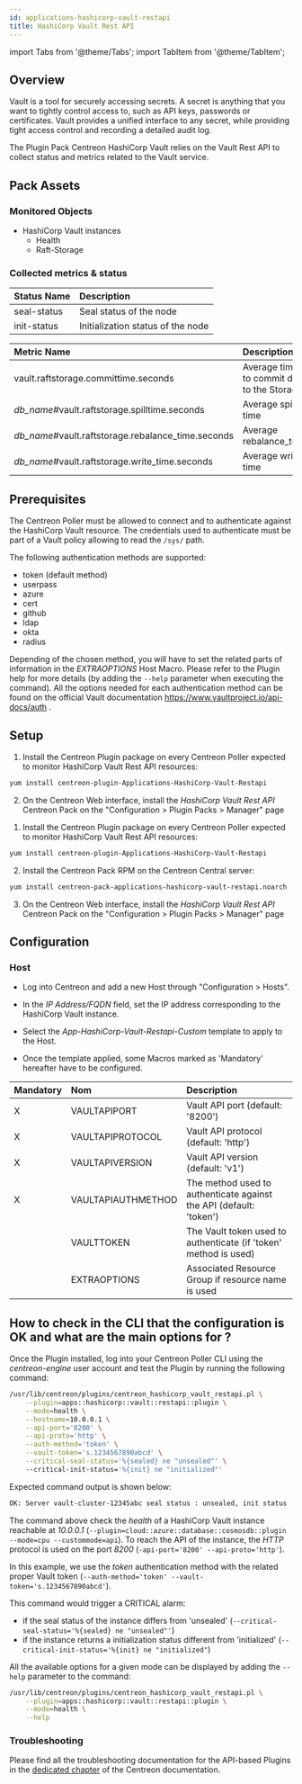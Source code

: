 ```yaml
---
id: applications-hashicorp-vault-restapi
title: HashiCorp Vault Rest API
---
```

import Tabs from '@theme/Tabs';
import TabItem from '@theme/TabItem';


## Overview

Vault is a tool for securely accessing secrets. A secret is anything that you want to tightly control access to, such as API keys, passwords
or certificates. Vault provides a unified interface to any secret, while providing tight access control and recording a detailed audit log.

The Plugin Pack Centreon HashiCorp Vault relies on the Vault Rest API to collect status and metrics related to the Vault service.

## Pack Assets

### Monitored Objects

* HashiCorp Vault instances
    * Health
    * Raft-Storage

### Collected metrics & status

<Tabs groupId="sync">
<TabItem value="Health" label="Health">

| Status Name | Description                       |
|:------------|:----------------------------------|
| seal-status | Seal status of the node           |
| init-status | Initialization status of the node |

</TabItem>
<TabItem value="Raft-Storage" label="Raft-Storage">

| Metric Name                                        | Description                                | Unit |
|:---------------------------------------------------|:-------------------------------------------|:-----|
| vault.raftstorage.committime.seconds               | Average time to commit data to the Storage | s    |
| *db_name*#vault.raftstorage.spilltime.seconds      | Average spill time                         | s    |
| *db_name*#vault.raftstorage.rebalance_time.seconds | Average rebalance_time                     | s    |
| *db_name*#vault.raftstorage.write_time.seconds     | Average write time                         | s    |

</TabItem>
</Tabs>

## Prerequisites

The Centreon Poller must be allowed to connect and to authenticate against the HashiCorp Vault resource.
The credentials used to authenticate must be part of a Vault policy allowing to read the `/sys/` path.

The following authentication methods are supported:
* token (default method)
* userpass
* azure
* cert
* github
* ldap
* okta
* radius

Depending of the chosen method, you will have to set the related parts of information in the *EXTRAOPTIONS* Host Macro. Please refer to the Plugin
help for more details (by adding the ```--help``` parameter when executing the command).
All the options needed for each authentication method can be found on the official Vault documentation
https://www.vaultproject.io/api-docs/auth .

## Setup 

<Tabs groupId="sync">
<TabItem value="Online License" label="Online License">

1. Install the Centreon Plugin package on every Centreon Poller expected to monitor HashiCorp Vault Rest API resources:

```bash
yum install centreon-plugin-Applications-HashiCorp-Vault-Restapi
```

2. On the Centreon Web interface, install the *HashiCorp Vault Rest API* Centreon Pack on the "Configuration > Plugin Packs > Manager" page

</TabItem>
<TabItem value="Offline License" label="Offline License">

1. Install the Centreon Plugin package on every Centreon Poller expected to monitor HashiCorp Vault Rest API resources:

```bash
yum install centreon-plugin-Applications-HashiCorp-Vault-Restapi
```

2. Install the Centreon Pack RPM on the Centreon Central server:

```bash
yum install centreon-pack-applications-hashicorp-vault-restapi.noarch
```

3. On the Centreon Web interface, install the *HashiCorp Vault Rest API* Centreon Pack on the "Configuration > Plugin Packs > Manager" page

</TabItem>
</Tabs>

## Configuration

### Host

* Log into Centreon and add a new Host through "Configuration > Hosts".
* In the *IP Address/FQDN* field, set the IP address corresponding to the HashiCorp Vault instance.

* Select the *App-HashiCorp-Vault-Restapi-Custom* template to apply to the Host.
* Once the template applied, some Macros marked as 'Mandatory' hereafter have to be configured.

| Mandatory | Nom                | Description                                                        |
|:----------|:-------------------|:-------------------------------------------------------------------|
| X         | VAULTAPIPORT       | Vault API port (default: '8200')                                   |
| X         | VAULTAPIPROTOCOL   | Vault API protocol (default: 'http')                               |
| X         | VAULTAPIVERSION    | Vault API version (default: 'v1')                                  |
| X         | VAULTAPIAUTHMETHOD | The method used to authenticate against the API (default: 'token') |
|           | VAULTTOKEN         | The Vault token used to authenticate (if 'token' method is used)   |
|           | EXTRAOPTIONS       | Associated Resource Group if resource name is used                 |

## How to check in the CLI that the configuration is OK and what are the main options for ?

Once the Plugin installed, log into your Centreon Poller CLI using the *centreon-engine* 
user account and test the Plugin by running the following command:

```bash
/usr/lib/centreon/plugins/centreon_hashicorp_vault_restapi.pl \
    --plugin=apps::hashicorp::vault::restapi::plugin \
    --mode=health \
    --hostname=10.0.0.1 \
    --api-port='8200' \
    --api-proto='http' \
    --auth-method='token' \
    --vault-token='s.1234567890abcd' \
    --critical-seal-status='%{sealed} ne "unsealed"' \ 
    --critical-init-status='%{init} ne "initialized"'
```

Expected command output is shown below:

```bash
OK: Server vault-cluster-12345abc seal status : unsealed, init status : initialized |
```

The command above check the *health* of a HashiCorp Vault instance reachable at *10.0.0.1* (```--plugin=cloud::azure::database::cosmosdb::plugin
--mode=cpu --custommode=api```). To reach the API of the instance, the *HTTP* protocol is used on the port *8200* (```-api-port='8200' --api-proto='http'```).

In this example, we use the *token* authentication method with the related proper Vault token (```--auth-method='token' --vault-token='s.1234567890abcd'```).

This command would trigger a CRITICAL alarm:
* if the seal status of the instance differs from 'unsealed' (```--critical-seal-status='%{sealed} ne "unsealed"'```)
* if the instance returns a initialization status different from 'initialized' (```--critical-init-status='%{init} ne "initialized"```)

All the available options for a given mode can be displayed by adding the ```--help``` parameter to the command:

```bash
/usr/lib/centreon/plugins/centreon_hashicorp_vault_restapi.pl \
    --plugin=apps::hashicorp::vault::restapi::plugin \
    --mode=health \
    --help
```

### Troubleshooting

Please find all the troubleshooting documentation for the API-based Plugins in the [dedicated chapter](../tutorials/troubleshooting-plugins.md#http-and-api-checks)
of the Centreon documentation.
